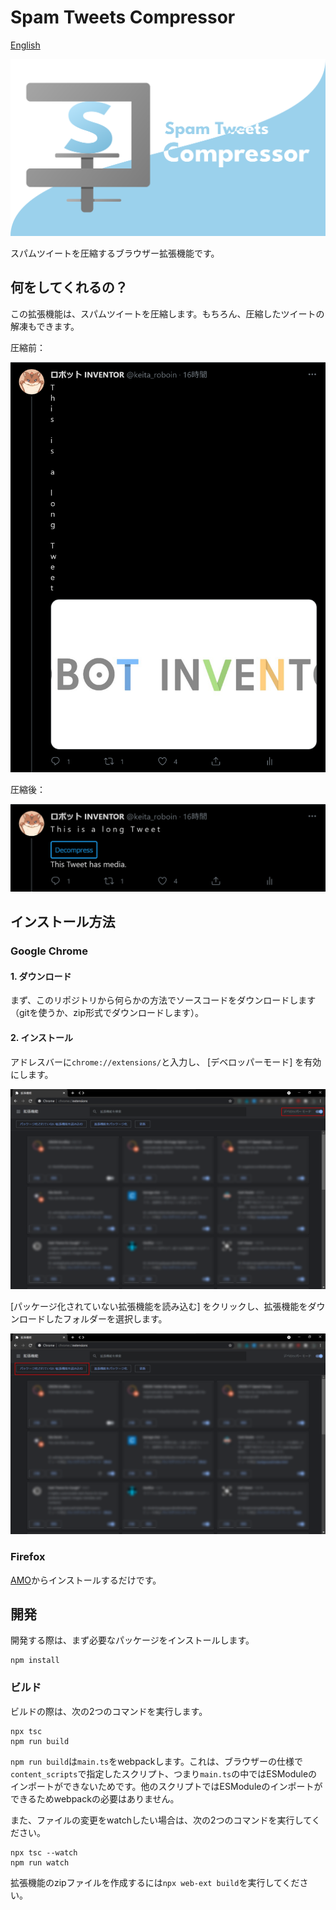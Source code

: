 # Spam Tweets Compressor

[English](README.md)

![logo](image/logo.svg)

スパムツイートを圧縮するブラウザー拡張機能です。

## 何をしてくれるの？

この拡張機能は、スパムツイートを圧縮します。もちろん、圧縮したツイートの解凍もできます。

圧縮前：

![Screenshot](image/for_readme/long_tweet_uncompressed.png)

圧縮後：

![Screenshot](image/for_readme/long_tweet_compressed.png)

## インストール方法

### Google Chrome

#### 1. ダウンロード

まず、このリポジトリから何らかの方法でソースコードをダウンロードします（gitを使うか、zip形式でダウンロードします）。

#### 2. インストール

アドレスバーに``chrome://extensions/``と入力し、 [デベロッパーモード] を有効にします。

![Screenshot](image/for_readme/chrome_extensions.png)

[パッケージ化されていない拡張機能を読み込む] をクリックし、拡張機能をダウンロードしたフォルダーを選択します。

![Screenshot](image/for_readme/chrome_extensions2.png)

### Firefox

[AMO](https://addons.mozilla.org/ja/firefox/addon/spam-tweets-compressor/)からインストールするだけです。

## 開発

開発する際は、まず必要なパッケージをインストールします。

```
npm install
```

### ビルド

ビルドの際は、次の2つのコマンドを実行します。

```
npx tsc
npm run build
```

``npm run build``は``main.ts``をwebpackします。これは、ブラウザーの仕様で``content_scripts``で指定したスクリプト、つまり``main.ts``の中ではESModuleのインポートができないためです。他のスクリプトではESModuleのインポートができるためwebpackの必要はありません。

また、ファイルの変更をwatchしたい場合は、次の2つのコマンドを実行してください。

```
npx tsc --watch
npm run watch
```

拡張機能のzipファイルを作成するには``npx web-ext build``を実行してください。
